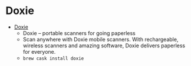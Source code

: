 # Doxie
- [Doxie](https://www.getdoxie.com/)
  -  Doxie – portable scanners for going paperless
  - Scan anywhere with Doxie mobile scanners. With rechargeable, wireless scanners and amazing software, Doxie delivers paperless for everyone.
  - `brew cask install doxie`
